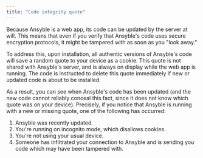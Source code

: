 ```yaml
---
title: "Code integrity quote"
---
```


Because Ansyble is a web app, its code can be updated by the server at will. This means that even if you verify that Ansyble's code uses secure encryption protocols, it might be tampered with as soon as you "look away."

To address this, upon installation, all authentic versions of Ansyble's code will save a random quote to your device as a cookie. This quote is not shared with Ansyble's server, and is always on display while the web app is running. The code is instructed to delete this quote immediately if new or updated code is about to be installed.


As a result, you can see when Ansyble's code has been updated (and the new code cannot reliably conceal this fact, since it does not know which quote was on your device). Precisely, if you notice that Ansyble is running with a new or missing quote, one of the following has occurred:

1. Ansyble was recently updated.
2. You're running on incognito mode, which disallows cookies.
3. You're not using your usual device.
4. Someone has infiltrated your connection to Ansyble and is sending you code which may have been tampered with.
